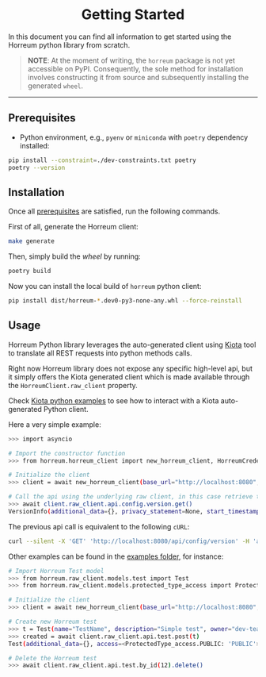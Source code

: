 <div align="center">

# Getting Started

</div>

In this document you can find all information to get started using the Horreum python library from scratch.

> **NOTE**: At the moment of writing, the `horreum` package is not yet accessible on PyPI. Consequently, the sole method 
> for installation involves constructing it from source and subsequently installing the generated `wheel`.

---
## Prerequisites

* Python environment, e.g., `pyenv` or `miniconda` with `poetry` dependency installed:
```bash
pip install --constraint=./dev-constraints.txt poetry
poetry --version
```

## Installation

Once all [prerequisites](#prerequisites) are satisfied, run the following commands.

First of all, generate the Horreum client: 

```bash
make generate
```

Then, simply build the _wheel_ by running:

```bash
poetry build
```

Now you can install the local build of `horreum` python client:

```bash
pip install dist/horreum-*.dev0-py3-none-any.whl --force-reinstall
```

## Usage

Horreum Python library leverages the auto-generated client using [Kiota](https://github.com/microsoft/kiota) tool to translate all REST requests
into python methods calls.

Right now Horreum library does not expose any specific high-level api, but it simply offers the Kiota generated client 
which is made available through the `HorreumClient.raw_client` property.

Check [Kiota python examples](https://github.com/microsoft/kiota-samples/tree/main/get-started/quickstart/python) to see
how to interact with a Kiota auto-generated Python client.

Here a very simple example:

```bash
>>> import asyncio

# Import the constructor function
>>> from horreum.horreum_client import new_horreum_client, HorreumCredentials

# Initialize the client
>>> client = await new_horreum_client(base_url="http://localhost:8080", credentials=HorreumCredentials(username=username, password=password))

# Call the api using the underlying raw client, in this case retrieve the Horreum server version
>>> await client.raw_client.api.config.version.get()
VersionInfo(additional_data={}, privacy_statement=None, start_timestamp=1710864862253, version='0.13.0')
```

The previous api call is equivalent to the following `cURL`:
```bash
curl --silent -X 'GET' 'http://localhost:8080/api/config/version' -H 'accept: application/json' | jq '.'
```

Other examples can be found in the [examples folder](../examples), for instance:

```bash
# Import Horreum Test model
>>> from horreum.raw_client.models.test import Test
>>> from horreum.raw_client.models.protected_type_access import ProtectedType_access

# Initialize the client
>>> client = await new_horreum_client(base_url="http://localhost:8080", username="..", password="..")

# Create new Horreum test
>>> t = Test(name="TestName", description="Simple test", owner="dev-team", access=ProtectedType_access.PUBLIC)
>>> created = await client.raw_client.api.test.post(t)
Test(additional_data={}, access=<ProtectedType_access.PUBLIC: 'PUBLIC'>, owner='dev-team', compare_url=None, datastore_id=1, description='Simple test', fingerprint_filter=None, fingerprint_labels=None, folder=None, id=12, name='TestName', notifications_enabled=True, timeline_function=None, timeline_labels=None, tokens=None, transformers=None)

# Delete the Horreum test
>>> await client.raw_client.api.test.by_id(12).delete()
```
